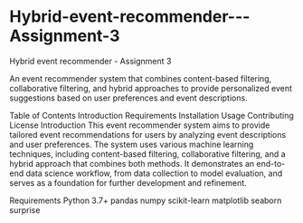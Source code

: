 # Hybrid-event-recommender---Assignment-3
Hybrid event recommender - Assignment 3

An event recommender system that combines content-based filtering, collaborative filtering, and hybrid approaches to provide personalized event suggestions based on user preferences and event descriptions.

Table of Contents
Introduction
Requirements
Installation
Usage
Contributing
License
Introduction
This event recommender system aims to provide tailored event recommendations for users by analyzing event descriptions and user preferences. The system uses various machine learning techniques, including content-based filtering, collaborative filtering, and a hybrid approach that combines both methods. It demonstrates an end-to-end data science workflow, from data collection to model evaluation, and serves as a foundation for further development and refinement.

Requirements
Python 3.7+
pandas
numpy
scikit-learn
matplotlib
seaborn
surprise
